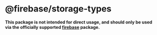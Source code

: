 # @firebase/storage-types

**This package is not intended for direct usage, and should only be used via the officially supported [firebase](https://www.npmjs.com/package/firebase) package.**
